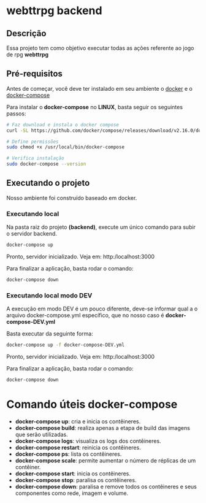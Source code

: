 # **webttrpg backend**

## **Descrição**
<p>Essa projeto tem como objetivo executar todas as ações referente ao jogo de rpg <b>webttrpg</b></p>

## **Pré-requisitos**
Antes de começar, você deve ter instalado em seu ambiente o [docker](https://docs.docker.com/engine/install) e o [docker-compose](https://docs.docker.com/compose/install/other/)

Para instalar o <b>docker-compose</b> no <b>LINUX</b>, basta seguir os seguintes passos:
```bash
# Faz download e instala o docker compose
curl -SL https://github.com/docker/compose/releases/download/v2.16.0/docker-compose-linux-x86_64 -o /usr/local/bin/docker-compose

# Define permissões
sudo chmod +x /usr/local/bin/docker-compose

# Verifica instalação
sudo docker-compose --version
```

## **Executando o projeto**
<p>Nosso ambiente foi construído baseado em docker.</p>

### **Executando local**
<p>Na pasta raiz do projeto <b>(backend)</b>, execute um único comando para subir o servidor backend.</p>

```bash
docker-compose up
```
Pronto, servidor inicializado. Veja em: http:/localhost:3000

Para finalizar a aplicação, basta rodar o comando:
```bash
docker-compose down
```

### **Executando local modo DEV**
<p>A execução em modo DEV é um pouco diferente, deve-se informar qual a o arquivo docker-compose.yml específico, que no nosso caso é <b>docker-compose-DEV.yml</b></p>
<p>Basta executar da seguinte forma:</p>

```bash
docker-compose up -f docker-compose-DEV.yml
```
Pronto, servidor inicializado. Veja em: http:/localhost:3000

Para finalizar a aplicação, basta rodar o comando:
```bash
docker-compose down
```

# **Comando úteis docker-compose**
<ul>
    <li><b>docker-compose up</b>: cria e inicia os contêineres.</li>
    <li><b>docker-compose build</b>: realiza apenas a etapa de build das imagens que serão utilizadas.</li>
    <li><b>docker-compose logs</b>: visualiza os logs dos contêineres.</li>
    <li><b>docker-compose restart</b>: reinicia os contêineres.</li>
    <li><b>docker-compose ps</b>: lista os contêineres.</li>
    <li><b>docker-compose scale</b>: permite aumentar o número de réplicas de um contêiner.</li>
    <li><b>docker-compose start</b>: inicia os contêineres.</li>
    <li><b>docker-compose stop</b>: paralisa os contêineres.</li>
    <li><b>docker-compose down</b>: paralisa e remove todos os contêineres e seus componentes como rede, imagem e volume.</li>
</ul>
